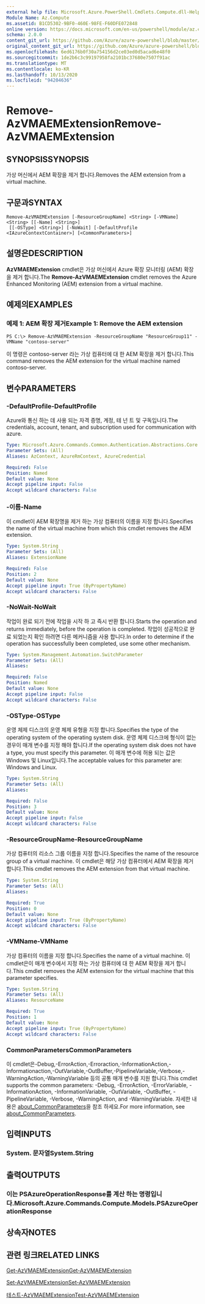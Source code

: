 ```yaml
---
external help file: Microsoft.Azure.PowerShell.Cmdlets.Compute.dll-Help.xml
Module Name: Az.Compute
ms.assetid: B1CD5302-9BF0-460E-98FE-F60DFE072848
online version: https://docs.microsoft.com/en-us/powershell/module/az.compute/remove-azvmaemextension
schema: 2.0.0
content_git_url: https://github.com/Azure/azure-powershell/blob/master/src/Compute/Compute/help/Remove-AzVMAEMExtension.md
original_content_git_url: https://github.com/Azure/azure-powershell/blob/master/src/Compute/Compute/help/Remove-AzVMAEMExtension.md
ms.openlocfilehash: 6ed6176b0f30a754156d2ce03ed0d5acad6e48f0
ms.sourcegitcommit: 1de2b6c3c99197958fa2101bc37680e7507f91ac
ms.translationtype: MT
ms.contentlocale: ko-KR
ms.lasthandoff: 10/13/2020
ms.locfileid: "94204636"
---
```

# <span data-ttu-id="369ce-101">Remove-AzVMAEMExtension</span><span class="sxs-lookup"><span data-stu-id="369ce-101">Remove-AzVMAEMExtension</span></span>

## <span data-ttu-id="369ce-102">SYNOPSIS</span><span class="sxs-lookup"><span data-stu-id="369ce-102">SYNOPSIS</span></span>
<span data-ttu-id="369ce-103">가상 머신에서 AEM 확장을 제거 합니다.</span><span class="sxs-lookup"><span data-stu-id="369ce-103">Removes the AEM extension from a virtual machine.</span></span>

## <span data-ttu-id="369ce-104">구문과</span><span class="sxs-lookup"><span data-stu-id="369ce-104">SYNTAX</span></span>

```
Remove-AzVMAEMExtension [-ResourceGroupName] <String> [-VMName] <String> [[-Name] <String>]
 [[-OSType] <String>] [-NoWait] [-DefaultProfile <IAzureContextContainer>] [<CommonParameters>]
```

## <span data-ttu-id="369ce-105">설명은</span><span class="sxs-lookup"><span data-stu-id="369ce-105">DESCRIPTION</span></span>
<span data-ttu-id="369ce-106">**AzVMAEMExtension** cmdlet은 가상 머신에서 Azure 확장 모니터링 (AEM) 확장을 제거 합니다.</span><span class="sxs-lookup"><span data-stu-id="369ce-106">The **Remove-AzVMAEMExtension** cmdlet removes the Azure Enhanced Monitoring (AEM) extension from a virtual machine.</span></span>

## <span data-ttu-id="369ce-107">예제의</span><span class="sxs-lookup"><span data-stu-id="369ce-107">EXAMPLES</span></span>

### <span data-ttu-id="369ce-108">예제 1: AEM 확장 제거</span><span class="sxs-lookup"><span data-stu-id="369ce-108">Example 1: Remove the AEM extension</span></span>
```
PS C:\> Remove-AzVMAEMExtension -ResourceGroupName "ResourceGroup11" -VMName "contoso-server"
```

<span data-ttu-id="369ce-109">이 명령은 contoso-server 라는 가상 컴퓨터에 대 한 AEM 확장을 제거 합니다.</span><span class="sxs-lookup"><span data-stu-id="369ce-109">This command removes the AEM extension for the virtual machine named contoso-server.</span></span>

## <span data-ttu-id="369ce-110">변수</span><span class="sxs-lookup"><span data-stu-id="369ce-110">PARAMETERS</span></span>

### <span data-ttu-id="369ce-111">-DefaultProfile</span><span class="sxs-lookup"><span data-stu-id="369ce-111">-DefaultProfile</span></span>
<span data-ttu-id="369ce-112">Azure와 통신 하는 데 사용 되는 자격 증명, 계정, 테 넌 트 및 구독입니다.</span><span class="sxs-lookup"><span data-stu-id="369ce-112">The credentials, account, tenant, and subscription used for communication with azure.</span></span>

```yaml
Type: Microsoft.Azure.Commands.Common.Authentication.Abstractions.Core.IAzureContextContainer
Parameter Sets: (All)
Aliases: AzContext, AzureRmContext, AzureCredential

Required: False
Position: Named
Default value: None
Accept pipeline input: False
Accept wildcard characters: False
```

### <span data-ttu-id="369ce-113">-이름</span><span class="sxs-lookup"><span data-stu-id="369ce-113">-Name</span></span>
<span data-ttu-id="369ce-114">이 cmdlet이 AEM 확장명을 제거 하는 가상 컴퓨터의 이름을 지정 합니다.</span><span class="sxs-lookup"><span data-stu-id="369ce-114">Specifies the name of the virtual machine from which this cmdlet removes the AEM extension.</span></span>

```yaml
Type: System.String
Parameter Sets: (All)
Aliases: ExtensionName

Required: False
Position: 2
Default value: None
Accept pipeline input: True (ByPropertyName)
Accept wildcard characters: False
```

### <span data-ttu-id="369ce-115">-NoWait</span><span class="sxs-lookup"><span data-stu-id="369ce-115">-NoWait</span></span>
<span data-ttu-id="369ce-116">작업이 완료 되기 전에 작업을 시작 하 고 즉시 반환 합니다.</span><span class="sxs-lookup"><span data-stu-id="369ce-116">Starts the operation and returns immediately, before the operation is completed.</span></span> <span data-ttu-id="369ce-117">작업이 성공적으로 완료 되었는지 확인 하려면 다른 메커니즘을 사용 합니다.</span><span class="sxs-lookup"><span data-stu-id="369ce-117">In order to determine if the operation has successfully been completed, use some other mechanism.</span></span>

```yaml
Type: System.Management.Automation.SwitchParameter
Parameter Sets: (All)
Aliases:

Required: False
Position: Named
Default value: None
Accept pipeline input: False
Accept wildcard characters: False
```

### <span data-ttu-id="369ce-118">-OSType</span><span class="sxs-lookup"><span data-stu-id="369ce-118">-OSType</span></span>
<span data-ttu-id="369ce-119">운영 체제 디스크의 운영 체제 유형을 지정 합니다.</span><span class="sxs-lookup"><span data-stu-id="369ce-119">Specifies the type of the operating system of the operating system disk.</span></span>
<span data-ttu-id="369ce-120">운영 체제 디스크에 형식이 없는 경우이 매개 변수를 지정 해야 합니다.</span><span class="sxs-lookup"><span data-stu-id="369ce-120">If the operating system disk does not have a type, you must specify this parameter.</span></span>
<span data-ttu-id="369ce-121">이 매개 변수에 허용 되는 값은 Windows 및 Linux입니다.</span><span class="sxs-lookup"><span data-stu-id="369ce-121">The acceptable values for this parameter are: Windows and Linux.</span></span>

```yaml
Type: System.String
Parameter Sets: (All)
Aliases:

Required: False
Position: 3
Default value: None
Accept pipeline input: False
Accept wildcard characters: False
```

### <span data-ttu-id="369ce-122">-ResourceGroupName</span><span class="sxs-lookup"><span data-stu-id="369ce-122">-ResourceGroupName</span></span>
<span data-ttu-id="369ce-123">가상 컴퓨터의 리소스 그룹 이름을 지정 합니다.</span><span class="sxs-lookup"><span data-stu-id="369ce-123">Specifies the name of the resource group of a virtual machine.</span></span>
<span data-ttu-id="369ce-124">이 cmdlet은 해당 가상 컴퓨터에서 AEM 확장을 제거 합니다.</span><span class="sxs-lookup"><span data-stu-id="369ce-124">This cmdlet removes the AEM extension from that virtual machine.</span></span>

```yaml
Type: System.String
Parameter Sets: (All)
Aliases:

Required: True
Position: 0
Default value: None
Accept pipeline input: True (ByPropertyName)
Accept wildcard characters: False
```

### <span data-ttu-id="369ce-125">-VMName</span><span class="sxs-lookup"><span data-stu-id="369ce-125">-VMName</span></span>
<span data-ttu-id="369ce-126">가상 컴퓨터의 이름을 지정 합니다.</span><span class="sxs-lookup"><span data-stu-id="369ce-126">Specifies the name of a virtual machine.</span></span>
<span data-ttu-id="369ce-127">이 cmdlet은이 매개 변수에서 지정 하는 가상 컴퓨터에 대 한 AEM 확장을 제거 합니다.</span><span class="sxs-lookup"><span data-stu-id="369ce-127">This cmdlet removes the AEM extension for the virtual machine that this parameter specifies.</span></span>

```yaml
Type: System.String
Parameter Sets: (All)
Aliases: ResourceName

Required: True
Position: 1
Default value: None
Accept pipeline input: True (ByPropertyName)
Accept wildcard characters: False
```

### <span data-ttu-id="369ce-128">CommonParameters</span><span class="sxs-lookup"><span data-stu-id="369ce-128">CommonParameters</span></span>
<span data-ttu-id="369ce-129">이 cmdlet은-Debug,-ErrorAction,-Erroraction,-InformationAction,-Informationaction,-OutVariable,-OutBuffer,-PipelineVariable,-Verbose,-WarningAction,-WarningVariable 등의 공통 매개 변수를 지원 합니다.</span><span class="sxs-lookup"><span data-stu-id="369ce-129">This cmdlet supports the common parameters: -Debug, -ErrorAction, -ErrorVariable, -InformationAction, -InformationVariable, -OutVariable, -OutBuffer, -PipelineVariable, -Verbose, -WarningAction, and -WarningVariable.</span></span> <span data-ttu-id="369ce-130">자세한 내용은 [about_CommonParameters](http://go.microsoft.com/fwlink/?LinkID=113216)을 참조 하세요.</span><span class="sxs-lookup"><span data-stu-id="369ce-130">For more information, see [about_CommonParameters](http://go.microsoft.com/fwlink/?LinkID=113216).</span></span>

## <span data-ttu-id="369ce-131">입력</span><span class="sxs-lookup"><span data-stu-id="369ce-131">INPUTS</span></span>

### <span data-ttu-id="369ce-132">System. 문자열</span><span class="sxs-lookup"><span data-stu-id="369ce-132">System.String</span></span>

## <span data-ttu-id="369ce-133">출력</span><span class="sxs-lookup"><span data-stu-id="369ce-133">OUTPUTS</span></span>

### <span data-ttu-id="369ce-134">이는 PSAzureOperationResponse를 계산 하는 명령입니다.</span><span class="sxs-lookup"><span data-stu-id="369ce-134">Microsoft.Azure.Commands.Compute.Models.PSAzureOperationResponse</span></span>

## <span data-ttu-id="369ce-135">상속자</span><span class="sxs-lookup"><span data-stu-id="369ce-135">NOTES</span></span>

## <span data-ttu-id="369ce-136">관련 링크</span><span class="sxs-lookup"><span data-stu-id="369ce-136">RELATED LINKS</span></span>

[<span data-ttu-id="369ce-137">Get-AzVMAEMExtension</span><span class="sxs-lookup"><span data-stu-id="369ce-137">Get-AzVMAEMExtension</span></span>](./Get-AzVMAEMExtension.md)

[<span data-ttu-id="369ce-138">Set-AzVMAEMExtension</span><span class="sxs-lookup"><span data-stu-id="369ce-138">Set-AzVMAEMExtension</span></span>](./Set-AzVMAEMExtension.md)

[<span data-ttu-id="369ce-139">테스트-AzVMAEMExtension</span><span class="sxs-lookup"><span data-stu-id="369ce-139">Test-AzVMAEMExtension</span></span>](./Test-AzVMAEMExtension.md)


